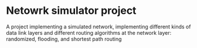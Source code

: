 # Netowrk simulator project
A project implementing a simulated network, implementing different kinds of data link layers
and different routing algorithms at the network layer: randomized, flooding, and shortest path routing
